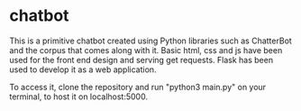 # chatbot
This is a primitive chatbot created using Python libraries such as ChatterBot and the corpus that comes along with it. Basic html, css and js have been used for the front end design and serving get requests. Flask has been used to develop it as a web application.

To access it, clone the repository and run "python3 main.py" on your terminal, to host it on localhost:5000.
